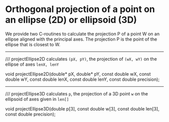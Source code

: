 # Orthogonal projection of a point on an ellipse (2D) or ellipsoid (3D)

We provide two C-routines to calculate the projection P of a point W on an ellipse aligned with the principal axes.
The projection P is the point of the ellipse that is closest to W. 

----
/// projectEllipse2D calculates `(pX, pY)`, the projection of `(wX, wY)` on the ellipse of axes `lenX, lenY`

  void projectEllipse2D(double* pX,        double* pY,
                        const double wX,   const double wY,
                        const double lenX, const double lenY,
                        const double precision);

----

/// projectEllipse3D calculates `p`, the projection of a 3D point `w` on the ellipsoid of axes given in `len[]`

  void projectEllipse3D(double p[3],
                        const double w[3],
                        const double len[3],
                        const double precision);
                      
